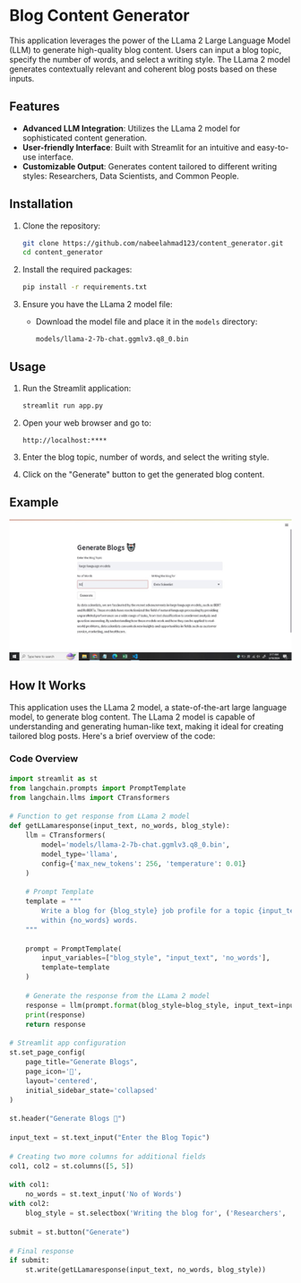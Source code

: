 # Blog Content Generator

This application leverages the power of the LLama 2 Large Language Model (LLM) to generate high-quality blog content. Users can input a blog topic, specify the number of words, and select a writing style. The LLama 2 model generates contextually relevant and coherent blog posts based on these inputs.

## Features

- **Advanced LLM Integration**: Utilizes the LLama 2 model for sophisticated content generation.
- **User-friendly Interface**: Built with Streamlit for an intuitive and easy-to-use interface.
- **Customizable Output**: Generates content tailored to different writing styles: Researchers, Data Scientists, and Common People.

## Installation

1. Clone the repository:
    ```sh
    git clone https://github.com/nabeelahmad123/content_generator.git
    cd content_generator
    ```

2. Install the required packages:
    ```sh
    pip install -r requirements.txt
    ```

3. Ensure you have the LLama 2 model file:
    - Download the model file and place it in the `models` directory:
      ```
      models/llama-2-7b-chat.ggmlv3.q8_0.bin
      ```

## Usage

1. Run the Streamlit application:
    ```sh
    streamlit run app.py
    ```

2. Open your web browser and go to:
    ```
    http://localhost:****
    ```

3. Enter the blog topic, number of words, and select the writing style.

4. Click on the "Generate" button to get the generated blog content.

## Example

![Screenshot of the Application](Screenshot.JPG)

## How It Works

This application uses the LLama 2 model, a state-of-the-art large language model, to generate blog content. The LLama 2 model is capable of understanding and generating human-like text, making it ideal for creating tailored blog posts. Here's a brief overview of the code:

### Code Overview

```python
import streamlit as st
from langchain.prompts import PromptTemplate
from langchain.llms import CTransformers

# Function to get response from LLama 2 model
def getLLamaresponse(input_text, no_words, blog_style):
    llm = CTransformers(
        model='models/llama-2-7b-chat.ggmlv3.q8_0.bin',
        model_type='llama',
        config={'max_new_tokens': 256, 'temperature': 0.01}
    )

    # Prompt Template
    template = """
        Write a blog for {blog_style} job profile for a topic {input_text}
        within {no_words} words.
    """

    prompt = PromptTemplate(
        input_variables=["blog_style", "input_text", 'no_words'],
        template=template
    )

    # Generate the response from the LLama 2 model
    response = llm(prompt.format(blog_style=blog_style, input_text=input_text, no_words=no_words))
    print(response)
    return response

# Streamlit app configuration
st.set_page_config(
    page_title="Generate Blogs",
    page_icon='🤖',
    layout='centered',
    initial_sidebar_state='collapsed'
)

st.header("Generate Blogs 🤖")

input_text = st.text_input("Enter the Blog Topic")

# Creating two more columns for additional fields
col1, col2 = st.columns([5, 5])

with col1:
    no_words = st.text_input('No of Words')
with col2:
    blog_style = st.selectbox('Writing the blog for', ('Researchers', 'Data Scientist', 'Common People'), index=0)

submit = st.button("Generate")

# Final response
if submit:
    st.write(getLLamaresponse(input_text, no_words, blog_style))
